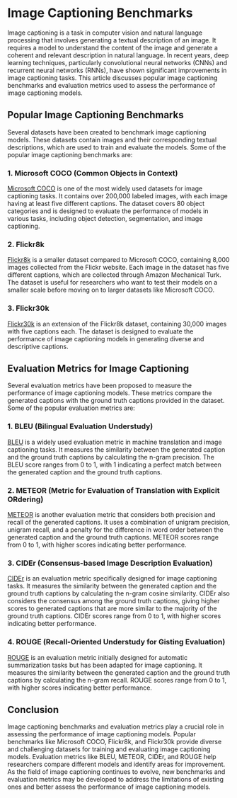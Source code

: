 # Image Captioning Benchmarks

Image captioning is a task in computer vision and natural language processing that involves generating a textual description of an image. It requires a model to understand the content of the image and generate a coherent and relevant description in natural language. In recent years, deep learning techniques, particularly convolutional neural networks (CNNs) and recurrent neural networks (RNNs), have shown significant improvements in image captioning tasks. This article discusses popular image captioning benchmarks and evaluation metrics used to assess the performance of image captioning models.

## Popular Image Captioning Benchmarks

Several datasets have been created to benchmark image captioning models. These datasets contain images and their corresponding textual descriptions, which are used to train and evaluate the models. Some of the popular image captioning benchmarks are:

### 1. Microsoft COCO (Common Objects in Context)

[Microsoft COCO](https://cocodataset.org/) is one of the most widely used datasets for image captioning tasks. It contains over 200,000 labeled images, with each image having at least five different captions. The dataset covers 80 object categories and is designed to evaluate the performance of models in various tasks, including object detection, segmentation, and image captioning.

### 2. Flickr8k

[Flickr8k](https://forms.illinois.edu/sec/1713398) is a smaller dataset compared to Microsoft COCO, containing 8,000 images collected from the Flickr website. Each image in the dataset has five different captions, which are collected through Amazon Mechanical Turk. The dataset is useful for researchers who want to test their models on a smaller scale before moving on to larger datasets like Microsoft COCO.

### 3. Flickr30k

[Flickr30k](http://shannon.cs.illinois.edu/DenotationGraph/) is an extension of the Flickr8k dataset, containing 30,000 images with five captions each. The dataset is designed to evaluate the performance of image captioning models in generating diverse and descriptive captions.

## Evaluation Metrics for Image Captioning

Several evaluation metrics have been proposed to measure the performance of image captioning models. These metrics compare the generated captions with the ground truth captions provided in the dataset. Some of the popular evaluation metrics are:

### 1. BLEU (Bilingual Evaluation Understudy)

[BLEU](https://www.aclweb.org/anthology/P02-1040.pdf) is a widely used evaluation metric in machine translation and image captioning tasks. It measures the similarity between the generated caption and the ground truth captions by calculating the n-gram precision. The BLEU score ranges from 0 to 1, with 1 indicating a perfect match between the generated caption and the ground truth captions.

### 2. METEOR (Metric for Evaluation of Translation with Explicit ORdering)

[METEOR](http://www.cs.cmu.edu/~alavie/METEOR/pdf/Lavie-Agarwal-2007-METEOR.pdf) is another evaluation metric that considers both precision and recall of the generated captions. It uses a combination of unigram precision, unigram recall, and a penalty for the difference in word order between the generated caption and the ground truth captions. METEOR scores range from 0 to 1, with higher scores indicating better performance.

### 3. CIDEr (Consensus-based Image Description Evaluation)

[CIDEr](https://arxiv.org/pdf/1411.5726.pdf) is an evaluation metric specifically designed for image captioning tasks. It measures the similarity between the generated caption and the ground truth captions by calculating the n-gram cosine similarity. CIDEr also considers the consensus among the ground truth captions, giving higher scores to generated captions that are more similar to the majority of the ground truth captions. CIDEr scores range from 0 to 1, with higher scores indicating better performance.

### 4. ROUGE (Recall-Oriented Understudy for Gisting Evaluation)

[ROUGE](https://www.aclweb.org/anthology/W04-1013.pdf) is an evaluation metric initially designed for automatic summarization tasks but has been adapted for image captioning. It measures the similarity between the generated caption and the ground truth captions by calculating the n-gram recall. ROUGE scores range from 0 to 1, with higher scores indicating better performance.

## Conclusion

Image captioning benchmarks and evaluation metrics play a crucial role in assessing the performance of image captioning models. Popular benchmarks like Microsoft COCO, Flickr8k, and Flickr30k provide diverse and challenging datasets for training and evaluating image captioning models. Evaluation metrics like BLEU, METEOR, CIDEr, and ROUGE help researchers compare different models and identify areas for improvement. As the field of image captioning continues to evolve, new benchmarks and evaluation metrics may be developed to address the limitations of existing ones and better assess the performance of image captioning models.
